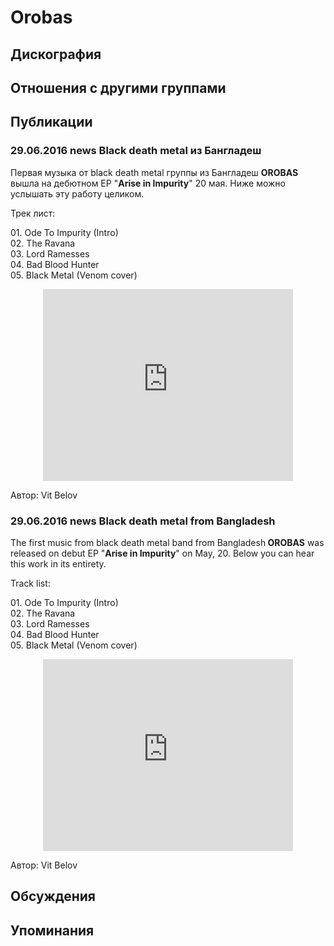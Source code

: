 # Orobas



## Дискография


## Отношения с другими группами


## Публикации

### 29.06.2016 news Black death metal из Бангладеш

<p>Первая музыка от black death metal группы из Бангладеш <strong>OROBAS</strong> вышла на дебютном EP "<strong>Arise in Impurity</strong>" 20 мая. Ниже можно услышать эту работу целиком.</p><p>Трек лист:</p><p>01. Ode To Impurity (Intro)<br>02. The Ravana<br>03. Lord Ramesses<br>04. Bad Blood Hunter<br>05. Black Metal (Venom cover)</p><p><center><iframe src="https://bandcamp.com/EmbeddedPlayer/album=1042659062/size=large/bgcol=ffffff/linkcol=0687f5/artwork=small/transparent=true/" style="border: 0px currentColor; width: 400px; height: 307px;" seamless="">&lt;a href="http://symbolofdomination.bandcamp.com/album/sodp058-orobas-arise-in-impurity-ep-2016"&gt;SODP058: Orobas - Arise In Impurity [ep] (2016) by Symbol Of Domination Prod.&lt;/a&gt;</iframe><p></p></center>
Автор: Vit Belov

### 29.06.2016 news Black death metal from Bangladesh

<p>The first music from black death metal band from Bangladesh<strong> OROBAS</strong> was released on debut EP "<strong>Arise in Impurity</strong>" on May, 20. Below you can hear this work in its entirety.</p><p>Track list:</p><p>01. Ode To Impurity (Intro)<br>02. The Ravana<br>03. Lord Ramesses<br>04. Bad Blood Hunter<br>05. Black Metal (Venom cover)</p><p><center><iframe src="https://bandcamp.com/EmbeddedPlayer/album=1042659062/size=large/bgcol=ffffff/linkcol=0687f5/artwork=small/transparent=true/" style="border: 0px currentColor; width: 400px; height: 307px;" seamless="">&amp;amp;amp;lt;a href="http://symbolofdomination.bandcamp.com/album/sodp058-orobas-arise-in-impurity-ep-2016"&amp;amp;amp;gt;SODP058: Orobas - Arise In Impurity [ep] (2016) by Symbol Of Domination Prod.&amp;amp;amp;lt;/a&amp;amp;amp;gt;</iframe><p></p></center>
Автор: Vit Belov


## Обсуждения


## Упоминания

